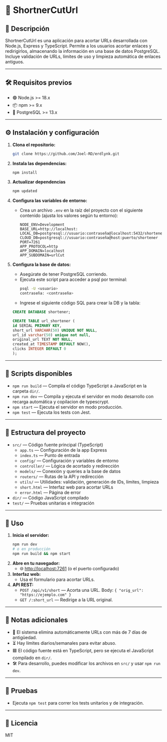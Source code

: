 # 🚀 ShortnerCutUrl

## 📄 Descripción

ShortnerCutUrl es una aplicación para acortar URLs desarrollada con Node.js, Express y TypeScript. Permite a los usuarios acortar enlaces y redirigirlos, almacenando la información en una base de datos PostgreSQL. Incluye validación de URLs, límites de uso y limpieza automática de enlaces antiguos.

---

## 🛠️ Requisitos previos

- 🟢 Node.js >= 18.x
- 📦 npm >= 9.x
- 🐘 PostgreSQL >= 13.x

---

## ⚙️ Instalación y configuración

1. **Clona el repositorio:**

   ```sh
   git clone https://github.com/Joel-RD/erdlynk.git
   ```

2. **Instala las dependencias:**

   ```sh
   npm install
   ```

3. **Actualizar dependencias**

   ```sh
   npm updated
   ```

3. **Configura las variables de entorno:**

   - Crea un archivo `.env` en la raíz del proyecto con el siguiente contenido (ajusta los valores según tu entorno):
     ```env
     NODE_ENV=Development
     BASE_URL=http://localhost:
     LOCAL_DB=postgresql://usuario:contraseña@localhost:5432/shortener
     CLOUD_DB=postgresql://usuario:contraseña@host:puerto/shortener
     PORT=7261
     APP_PROTOCOL=http
     APP_DOMAIN=localhost
     APP_SUBDOMAIN=urlCut
     ```

4. **Configura la base de datos:**
   - Asegúrate de tener PostgreSQL corriendo.
   - Ejecuta este script para acceder a psql por terminal:
     ```sh
     psql -U <usuario>
     contraseña: <contraseña>
     ```
   - Ingrese el siguiente código SQL para crear la DB y la tabla:
   ```sql
   CREATE DATABASE shortener;

   CREATE TABLE url_shortener (
   id SERIAL PRIMARY KEY,
   short_url VARCHAR(50) UNIQUE NOT NULL,
   url_id varchar(50) unique not null,
   original_url TEXT NOT NULL,
   created_at TIMESTAMP DEFAULT NOW(),
   clicks INTEGER DEFAULT 0
   );
   ```

---

## 📜 Scripts disponibles

- `npm run build` — Compila el código TypeScript a JavaScript en la carpeta `dir/`.
- `npm run dev` — Compila y ejecuta el servidor en modo desarrollo con recarga automática y copilacion de typescrypt.
- `npm start` — Ejecuta el servidor en modo producción.
- `npm test` — Ejecuta los tests con Jest.

---

## 📁 Estructura del proyecto

- `src/` — Código fuente principal (TypeScript)
  - `app.ts` — Configuración de la app Express
  - `index.ts` — Punto de entrada
  - `config/` — Configuración y variables de entorno
  - `controller/` — Lógica de acortado y redirección
  - `models/` — Conexión y queries a la base de datos
  - `routers/` — Rutas de la API y redirección
  - `utils/` — Utilidades: validación, generación de IDs, límites, limpieza
  - `short.html` — Interfaz web para acortar URLs
  - `error.html` — Página de error
- `dir/` — Código JavaScript compilado
- `test/` — Pruebas unitarias e integración

---

## 🚦 Uso

1. **Inicia el servidor:**
   ```sh
   npm run dev
   # o en producción
   npm run build && npm start
   ```
2. **Abre en tu navegador:**
   - 🌐 [http://localhost:7261](http://localhost:7261) (o el puerto configurado)
3. **Interfaz web:**
   - Usa el formulario para acortar URLs.
4. **API REST:**
   - `POST /api/v1/short` — Acorta una URL. Body: `{ "orig_url": "https://ejemplo.com" }`
   - `GET /:short_url` — Redirige a la URL original.

---

## 📝 Notas adicionales

- 🧹 El sistema elimina automáticamente URLs con más de 7 días de antigüedad.
- ⏳ Hay límites diarios/semanales para evitar abuso.
- 🟦 El código fuente está en TypeScript, pero se ejecuta el JavaScript compilado en `dir/`.
- 🛠️ Para desarrollo, puedes modificar los archivos en `src/` y usar `npm run dev`.

---

## 🧪 Pruebas

- Ejecuta `npm test` para correr los tests unitarios y de integración.

---

## 📄 Licencia

MIT
